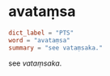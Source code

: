 # avataṃsa

``` toml
dict_label = "PTS"
word = "avataṃsa"
summary = "see vataṃsaka."
```

see *vataṃsaka*.

